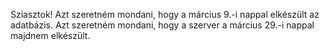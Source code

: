 Sziasztok! Azt szeretném mondani, hogy a március 9.-i nappal elkészült az adatbázis.
Azt szeretném mondani, hogy a szerver a március 29.-i nappal majdnem elkészült.
